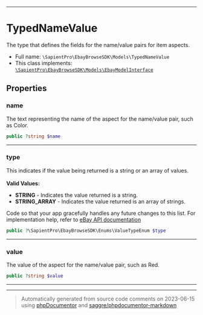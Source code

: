 ***

# TypedNameValue

The type that defines the fields for the name/value pairs for item aspects.



* Full name: `\SapientPro\EbayBrowseSDK\Models\TypedNameValue`
* This class implements:
[`\SapientPro\EbayBrowseSDK\Models\EbayModelInterface`](./EbayModelInterface.md)



## Properties


### name

The text representing the name of the aspect for the name/value pair, such as Color.

```php
public ?string $name
```






***

### type

This indicates if the value being returned is a string or an array of values. <br><br><b> Valid Values: </b> <ul><li><b> STRING</b> - Indicates the value returned is a string.</li>  <li><b> STRING_ARRAY</b> - Indicates the value returned is an array of strings.</li></ul>  Code so that your app gracefully handles any future changes to this list. For implementation help, refer to <a href='https://developer.ebay.com/api-docs/buy/browse/types/gct:ValueTypeEnum'>eBay API documentation</a>

```php
public ?\SapientPro\EbayBrowseSDK\Enums\ValueTypeEnum $type
```






***

### value

The value of the aspect for the name/value pair, such as Red.

```php
public ?string $value
```






***



***
> Automatically generated from source code comments on 2023-06-15 using [phpDocumentor](http://www.phpdoc.org/) and [saggre/phpdocumentor-markdown](https://github.com/Saggre/phpDocumentor-markdown)
